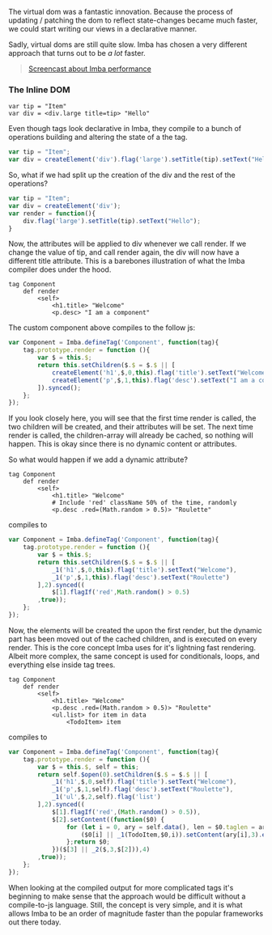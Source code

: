 The virtual dom was a fantastic innovation. Because the process of updating / patching the dom to reflect state-changes became much faster, we could start writing our views in a declarative manner.

Sadly, virtual doms are still quite slow. Imba has chosen a very different approach that turns out to be *a lot* faster.

> [Screencast about Imba performance](https://scrimba.com/p/c6B9rAM)

### The Inline DOM

```imba
var tip = "Item"
var div = <div.large title=tip> "Hello"
```

Even though tags look declarative in Imba, they compile to a bunch of operations building and altering the state of a the tag.

```javascript
var tip = "Item";
var div = createElement('div').flag('large').setTitle(tip).setText("Hello");
```

So, what if we had split up the creation of the div and the rest of the operations?

```javascript
var tip = "Item";
var div = createElement('div');
var render = function(){
    div.flag('large').setTitle(tip).setText("Hello");
}
```

Now, the attributes will be applied to div whenever we call render. If we change the value of tip, and call render again, the div will now have a different title attribute. This is a barebones illustration of what the Imba compiler does under the hood.

```imba
tag Component
    def render
        <self>
            <h1.title> "Welcome"
            <p.desc> "I am a component"
```

The custom component above compiles to the follow js:

```javascript
var Component = Imba.defineTag('Component', function(tag){
    tag.prototype.render = function (){
        var $ = this.$;
        return this.setChildren($.$ = $.$ || [
            createElement('h1',$,0,this).flag('title').setText("Welcome"),
            createElement('p',$,1,this).flag('desc').setText("I am a component")
        ]).synced();
    };
});
```

If you look closely here, you will see that the first time render is called, the two children will be created, and their attributes will be set. The next time render is called, the children-array will already be cached, so nothing will happen. This is okay since there is no dynamic content or attributes.

So what would happen if we add a dynamic attribute?

```imba
tag Component
    def render
        <self>
            <h1.title> "Welcome"
            # Include 'red' className 50% of the time, randomly
            <p.desc .red=(Math.random > 0.5)> "Roulette"
```

compiles to

```javascript
var Component = Imba.defineTag('Component', function(tag){
    tag.prototype.render = function (){
        var $ = this.$;
        return this.setChildren($.$ = $.$ || [
            _1('h1',$,0,this).flag('title').setText("Welcome"),
            _1('p',$,1,this).flag('desc').setText("Roulette")
        ],2).synced((
            $[1].flagIf('red',Math.random() > 0.5)
        ,true));
    };
});
```

Now, the elements will be created the upon the first render, but the dynamic part has been moved out of the cached children, and is executed on every render. This is the core concept Imba uses for it's lightning fast rendering. Albeit more complex, the same concept is used for conditionals, loops, and everything else inside tag trees.

```imba
tag Component
    def render
        <self>
            <h1.title> "Welcome"
            <p.desc .red=(Math.random > 0.5)> "Roulette"
            <ul.list> for item in data
                <TodoItem> item
```

compiles to

```javascript
var Component = Imba.defineTag('Component', function(tag){
    tag.prototype.render = function (){
        var $ = this.$, self = this;
        return self.$open(0).setChildren($.$ = $.$ || [
            _1('h1',$,0,self).flag('title').setText("Welcome"),
            _1('p',$,1,self).flag('desc').setText("Roulette"),
            _1('ul',$,2,self).flag('list')
        ],2).synced((
            $[1].flagIf('red',(Math.random() > 0.5)),
            $[2].setContent((function($0) {
                for (let i = 0, ary = self.data(), len = $0.taglen = ary.length; i < len; i++) {
                    ($0[i] || _1(TodoItem,$0,i)).setContent(ary[i],3).end();
                };return $0;
            })($[3] || _2($,3,$[2])),4)
        ,true));
    };
});
```

When looking at the compiled output for more complicated tags it's beginning to make sense that the approach would be difficult without a compile-to-js language. Still, the concept is very simple, and it is what allows Imba to be an order of magnitude faster than the popular frameworks out there today.
